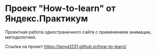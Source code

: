 # Проект "How-to-learn" от Яндекс.Практикум
Проектная работа одностраничного сайта с применением анимации, методологией.

Ссылка на проект https://tanya1231.github.io/how-to-learn/
